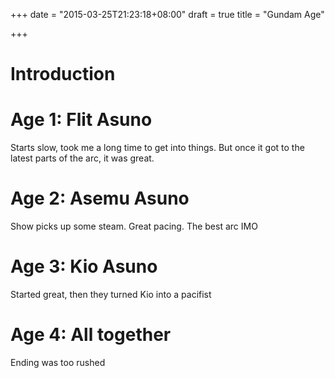 +++
date = "2015-03-25T21:23:18+08:00"
draft = true
title = "Gundam Age"

+++

# Introduction

# Age 1: Flit Asuno

Starts slow, took me a long time to get into things. But once it got to the latest parts
of the arc, it was great.

# Age 2: Asemu Asuno

Show picks up some steam. Great pacing. The best arc IMO

# Age 3: Kio Asuno

Started great, then they turned Kio into a pacifist

# Age 4: All together

Ending was too rushed



